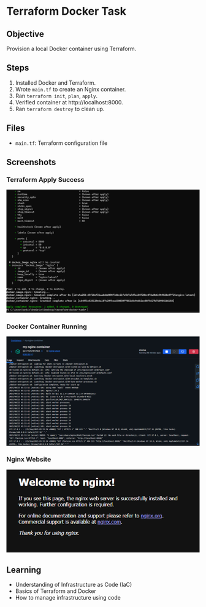 # Terraform Docker Task

## Objective
Provision a local Docker container using Terraform.

## Steps
1. Installed Docker and Terraform.
2. Wrote `main.tf` to create an Nginx container.
3. Ran `terraform init`, `plan`, `apply`.
4. Verified container at http://localhost:8000.
5. Ran `terraform destroy` to clean up.

## Files
- `main.tf`: Terraform configuration file

## Screenshots

### Terraform Apply Success
![Terraform Apply](https://github.com/imyadavankit/terraform-docker-task/blob/main/Screenshot%202025-09-25%20114731.png?raw=true)

### Docker Container Running
![Docker PS](https://github.com/imyadavankit/terraform-docker-task/blob/main/Screenshot%202025-09-25%20121217.png?raw=true)

### Nginx Website
![Nginx Website](https://github.com/imyadavankit/terraform-docker-task/blob/main/Screenshot%202025-09-25%20121005.png?raw=true)


## Learning
- Understanding of Infrastructure as Code (IaC)
- Basics of Terraform and Docker
- How to manage infrastructure using code
